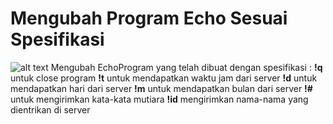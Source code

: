 # Mengubah Program Echo Sesuai Spesifikasi
![alt text](https://raw.githubusercontent.com/sosispanggang/kuliah/master/Semester%205/Pemrograman%20Jaringan/Tugas%201/tugas.jpg "Tugas 1")
Mengubah EchoProgram yang telah dibuat dengan spesifikasi :
__!q__ untuk close program
__!t__ untuk mendapatkan waktu jam dari server
__!d__ untuk mendapatkan hari dari server
__!m__ untuk mendapatkan bulan dari server
__!#__ untuk mengirimkan kata-kata mutiara
__!id__ mengirimkan nama-nama yang dientrikan di server
